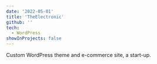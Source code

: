 ```yaml
---
date: '2022-05-01'
title: 'TheElectronic'
github: ''
tech:
  - WordPress
showInProjects: false
---
```


Custom WordPress theme and e-commerce site, a start-up.
